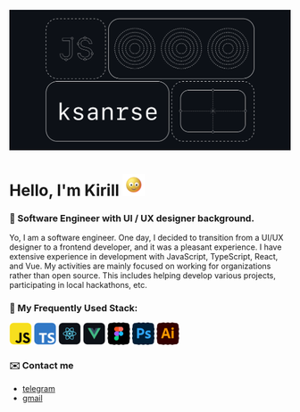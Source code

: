 ![ksanrse](https://github.com/ksanrse/ksanrse/blob/main/assets/ksanrse.png)

# Hello, I'm Kirill <img src="https://github.com/ksanrse/ksanrse/blob/main/assets/face.gif" height="40px">

### 🌱 Software Engineer with UI / UX designer background.

Yo, I am a software engineer. One day, I decided to transition from a UI/UX designer to a frontend developer, and it was a pleasant experience. I have extensive experience in development with JavaScript, TypeScript, React, and Vue. My activities are mainly focused on working for organizations rather than open source. This includes helping develop various projects, participating in local hackathons, etc.

### 🔧 My Frequently Used Stack:
<a href="https://developer.mozilla.org/en-US/docs/Web/JavaScript"><img src="/assets/javascript.png" alt="javascript" width="40" height="40"/></a>
<a href="https://www.typescriptlang.org/"><img src="/assets/typescript.png" alt="typescript" width="40" height="40"/></a>
<a href="https://react.dev/"><img src="/assets/react.png" alt="react" width="40" height="40"/></a>
<a href="https://vuejs.org/"><img src="/assets/vue.png" alt="vue" width="40" height="40"/></a>
<a href="https://www.figma.com/"><img src="/assets/figma.png" alt="figma" width="40" height="40"/></a>
<a href="https://www.photoshop.com/en"><img src="/assets/photoshop.png" alt="photoshop" width="40" height="40"/></a>
<a href="https://www.adobe.com/in/products/illustrator.html"><img src="/assets/illustrator.png" alt="illustrator" width="40" height="40"/></a>

### ✉️ Contact me

- [telegram](https://t.me/ksanrse)
- [gmail](mailto:ksanrse@gmail.com)
